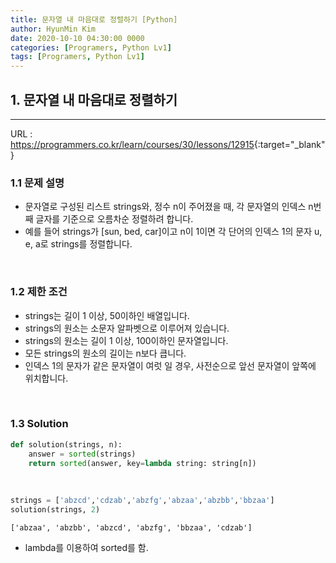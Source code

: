 ```yaml
---
title: 문자열 내 마음대로 정렬하기 [Python]
author: HyunMin Kim
date: 2020-10-10 04:30:00 0000
categories: [Programers, Python Lv1]
tags: [Programers, Python Lv1]
---
```


## 1. 문자열 내 마음대로 정렬하기
---

URL :  <https://programmers.co.kr/learn/courses/30/lessons/12915>{:target="_blank"}

### 1.1 문제 설명
- 문자열로 구성된 리스트 strings와, 정수 n이 주어졌을 때, 각 문자열의 인덱스 n번째 글자를 기준으로 오름차순 정렬하려 합니다. 
- 예를 들어 strings가 [sun, bed, car]이고 n이 1이면 각 단어의 인덱스 1의 문자 u, e, a로 strings를 정렬합니다.

<br>

### 1.2 제한 조건
- strings는 길이 1 이상, 50이하인 배열입니다.
- strings의 원소는 소문자 알파벳으로 이루어져 있습니다.
- strings의 원소는 길이 1 이상, 100이하인 문자열입니다.
- 모든 strings의 원소의 길이는 n보다 큽니다.
- 인덱스 1의 문자가 같은 문자열이 여럿 일 경우, 사전순으로 앞선 문자열이 앞쪽에 위치합니다.

<br>

### 1.3 Solution

```python
def solution(strings, n):
    answer = sorted(strings)
    return sorted(answer, key=lambda string: string[n])
```

<br>

```python
strings = ['abzcd','cdzab','abzfg','abzaa','abzbb','bbzaa']
solution(strings, 2)
```
    ['abzaa', 'abzbb', 'abzcd', 'abzfg', 'bbzaa', 'cdzab']

- lambda를 이용하여 sorted를 함. 

